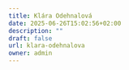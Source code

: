 ```yaml
---
title: Klára Odehnalová
date: 2025-06-26T15:02:56+02:00
description: ""
draft: false
url: klara-odehnalova
owner: admin
---
```


<!-- SECTION BREAK --> 